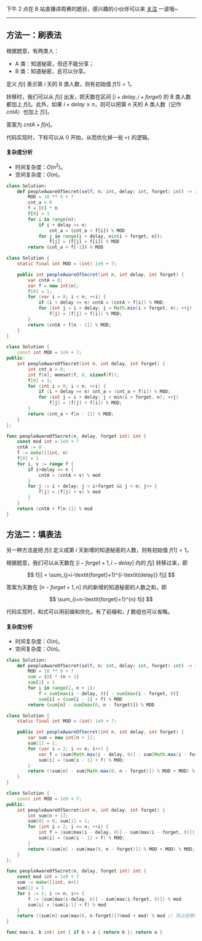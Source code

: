 下午 2 点在 B 站直播讲周赛的题目，感兴趣的小伙伴可以来 [关注](https://space.bilibili.com/206214/dynamic) 一波哦~

---

## 方法一：刷表法

根据题意，有两类人：

- A 类：知道秘密，但还不能分享；
- B 类：知道秘密，且可以分享。

定义 $f[i]$ 表示第 $i$ 天的 B 类人数，则有初始值 $f[1]=1$。

转移时，我们可以从 $f[i]$ 出发，把天数在区间 $[i+\textit{delay}, i+\textit{forget})$ 的 B 类人数都加上 $f[i]$。此外，如果 $i+\textit{delay}\ge n$，则可以把第 $n$ 天的 A 类人数（记作 $\textit{cntA}$）也加上 $f[i]$。

答案为 $\textit{cntA}+f[n]$。

代码实现时，下标可以从 $0$ 开始，从而优化掉一些 `+1` 的逻辑。

#### 复杂度分析

- 时间复杂度：$O(n^2)$。
- 空间复杂度：$O(n)$。

```py [sol1-Python3]
class Solution:
    def peopleAwareOfSecret(self, n: int, delay: int, forget: int) -> int:
        MOD = 10 ** 9 + 7
        cnt_a = 0
        f = [0] * n
        f[0] = 1
        for i in range(n):
            if i + delay >= n:
                cnt_a = (cnt_a + f[i]) % MOD
            for j in range(i + delay, min(i + forget, n)):
                f[j] = (f[j] + f[i]) % MOD
        return (cnt_a + f[-1]) % MOD
```

```java [sol1-Java]
class Solution {
    static final int MOD = (int) 1e9 + 7;

    public int peopleAwareOfSecret(int n, int delay, int forget) {
        var cntA = 0;
        var f = new int[n];
        f[0] = 1;
        for (var i = 0; i < n; ++i) {
            if (i + delay >= n) cntA = (cntA + f[i]) % MOD;
            for (int j = i + delay; j < Math.min(i + forget, n); ++j)
                f[j] = (f[j] + f[i]) % MOD;
        }
        return (cntA + f[n - 1]) % MOD;
    }
}
```

```cpp [sol1-C++]
class Solution {
    const int MOD = 1e9 + 7;
public:
    int peopleAwareOfSecret(int n, int delay, int forget) {
        int cnt_a = 0;
        int f[n]; memset(f, 0, sizeof(f));
        f[0] = 1;
        for (int i = 0; i < n; ++i) {
            if (i + delay >= n) cnt_a = (cnt_a + f[i]) % MOD;
            for (int j = i + delay; j < min(i + forget, n); ++j)
                f[j] = (f[j] + f[i]) % MOD;
        }
        return (cnt_a + f[n - 1]) % MOD;
    }
};
```

```go [sol1-Go]
func peopleAwareOfSecret(n, delay, forget int) int {
	const mod int = 1e9 + 7
	cntA := 0
	f := make([]int, n)
	f[0] = 1
	for i, v := range f {
		if i+delay >= n {
			cntA = (cntA + v) % mod
		}
		for j := i + delay; j < i+forget && j < n; j++ {
			f[j] = (f[j] + v) % mod
		}
	}
	return (cntA + f[n-1]) % mod
}
```

## 方法二：填表法

另一种方法是把 $f[i]$ 定义成第 $i$ 天新增的知道秘密的人数，则有初始值 $f[1]=1$。

根据题意，我们可以从天数在 $[i-\textit{forget}+1, i-\textit{delay}]$ 内的 $f[j]$ 转移过来，即

$$
f[i] = \sum_{j=i-\textit{forget}+1}^{i-\textit{delay}} f[j]
$$

答案为天数在 $[n-\textit{forget}+1, n]$ 内的新增的知道秘密的人数之和，即

$$
\sum_{i=n-\textit{forget}+1}^{n} f[i]
$$

代码实现时，和式可以用前缀和优化。有了前缀和，$f$ 数组也可以省略。

#### 复杂度分析

- 时间复杂度：$O(n)$。
- 空间复杂度：$O(n)$。

```py [sol1-Python3]
class Solution:
    def peopleAwareOfSecret(self, n: int, delay: int, forget: int) -> int:
        MOD = 10 ** 9 + 7
        sum = [0] * (n + 1)
        sum[1] = 1
        for i in range(2, n + 1):
            f = sum[max(i - delay, 0)] - sum[max(i - forget, 0)]
            sum[i] = (sum[i - 1] + f) % MOD
        return (sum[n] - sum[max(0, n - forget)]) % MOD
```

```java [sol1-Java]
class Solution {
    static final int MOD = (int) 1e9 + 7;

    public int peopleAwareOfSecret(int n, int delay, int forget) {
        var sum = new int[n + 1];
        sum[1] = 1;
        for (var i = 2; i <= n; i++) {
            var f = (sum[Math.max(i - delay, 0)] - sum[Math.max(i - forget, 0)]) % MOD;
            sum[i] = (sum[i - 1] + f) % MOD;
        }
        return ((sum[n] - sum[Math.max(0, n - forget)]) % MOD + MOD) % MOD; // 防止结果为负数
    }
}
```

```cpp [sol1-C++]
class Solution {
    const int MOD = 1e9 + 7;
public:
    int peopleAwareOfSecret(int n, int delay, int forget) {
        int sum[n + 1];
        sum[0] = 0, sum[1] = 1;
        for (int i = 2; i <= n; ++i) {
            int f = (sum[max(i - delay, 0)] - sum[max(i - forget, 0)]) % MOD;
            sum[i] = (sum[i - 1] + f) % MOD;
        }
        return ((sum[n] - sum[max(0, n - forget)]) % MOD + MOD) % MOD; // 防止结果为负数
    }
};
```

```go [sol1-Go]
func peopleAwareOfSecret(n, delay, forget int) int {
	const mod int = 1e9 + 7
	sum := make([]int, n+1)
	sum[1] = 1
	for i := 2; i <= n; i++ {
		f := (sum[max(i-delay, 0)] - sum[max(i-forget, 0)]) % mod
		sum[i] = (sum[i-1] + f) % mod
	}
	return ((sum[n]-sum[max(0, n-forget)])%mod + mod) % mod // 防止结果为负数
}

func max(a, b int) int { if b > a { return b }; return a }
```


